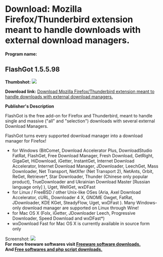 # Download: Mozilla Firefox/Thunderbird extension meant to handle downloads with external download managers.

**Program name:**

## FlashGot 1.5.5.98

  
**Thumbshot:** ![](http://www.freewarefiles.com/screenshot/flashgot_md.jpg)   
  
**Download link:** [Download Mozilla Firefox/Thunderbird extension meant to handle downloads with external download managers.](http://freesoftwares.boysofts.com/FlashGot_program_13790.html)  
  


**Publisher's Description**  
  


FlashGot is the free add-on for Firefox and Thunderbird, meant to handle single and massive ("all" and "selection") downloads with several external Download Managers. 

FlashGot turns every supported download manager into a download manager for Firefox!

  * for Windows (BitComet, Download Accelerator Plus, DownloadStudio FatRat, FlashGet, Free Download Manager, Fresh Download, GetRight, GigaGet, HiDownload, iGetter, InstantGet, Internet Download Accelerator, Internet Download Manager, JDownloader, LeechGet, Mass Downloader, Net Transport, NetXfer (Net Transport 2), NetAnts, Orbit, ReGet, Retriever*, Star Downloader, Thunder (Chinese only popular product), TrueDownloader and Ukrainian Download Master [Russian language only] ), Uget, WellGet, wxDFast 
  * for Linux / FreeBSD / other Unix-like OSes (Aria, Axel Download Accelerator, cURL, Downloader 4 X, GNOME Gwget, FatRat, JDownloader, KDE KGet, SteadyFlow, Uget, wxDFast ). Many Windows-only download manager are supported on Linux through Wine! 
  * for Mac OS X (Folx, iGetter, JDownloader Leech, Progressive Downloader, Speed Download and wxDFast*) 
  * wxDownload Fast for Mac OS X is currently available in source form only 

  
  
Screenshot: ![](http://www.freewarefiles.com/screenshot/flashgot.jpg)   
**For more freeware softwares visit [Freeware software downloads.](http://freesoftwares.boysofts.com/)**   
**And [Free softwares and php script downloads.](http://www.boysofts.com/)**

